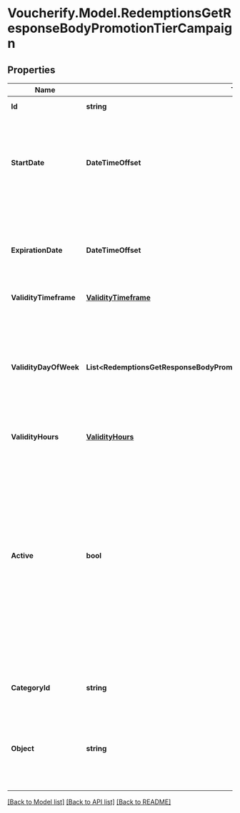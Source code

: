 # Voucherify.Model.RedemptionsGetResponseBodyPromotionTierCampaign

## Properties

Name | Type | Description | Notes
------------ | ------------- | ------------- | -------------
**Id** | **string** | Unique campaign ID. | [optional] 
**StartDate** | **DateTimeOffset** | Activation timestamp defines when the campaign starts to be active in ISO 8601 format. Campaign is *inactive before* this date.  | [optional] 
**ExpirationDate** | **DateTimeOffset** | Expiration timestamp defines when the campaign expires in ISO 8601 format.  Campaign is *inactive after* this date. | [optional] 
**ValidityTimeframe** | [**ValidityTimeframe**](ValidityTimeframe.md) |  | [optional] 
**ValidityDayOfWeek** | **List&lt;RedemptionsGetResponseBodyPromotionTierCampaign.ValidityDayOfWeekEnum&gt;** | Integer array corresponding to the particular days of the week in which the voucher is valid.  - &#x60;0&#x60; Sunday - &#x60;1&#x60; Monday - &#x60;2&#x60; Tuesday - &#x60;3&#x60; Wednesday - &#x60;4&#x60; Thursday - &#x60;5&#x60; Friday - &#x60;6&#x60; Saturday | [optional] 
**ValidityHours** | [**ValidityHours**](ValidityHours.md) |  | [optional] 
**Active** | **bool** | A flag indicating whether the campaign is active or not active. A campaign can be disabled even though it&#39;s within the active period defined by the &#x60;start_date&#x60; and &#x60;expiration_date&#x60; using the &lt;!- - [Disable Campaign](OpenAPI.json/paths/~1campaigns~1{campaignId}~1disable) - -&gt;[Disable Campaign](ref:disable-campaign) endpoint.    - &#x60;true&#x60; indicates an *active* campaign - &#x60;false&#x60; indicates an *inactive* campaign | [optional] 
**CategoryId** | **string** | Unique category ID that this campaign belongs to. | [optional] 
**Object** | **string** | The type of the object represented by the campaign object. This object stores information about the campaign. | [optional] [default to "campaign"]

[[Back to Model list]](../../README.md#documentation-for-models) [[Back to API list]](../../README.md#documentation-for-api-endpoints) [[Back to README]](../../README.md)

